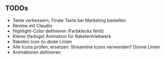 ## TODOs
* Texte verbessern, Finale Texte bei Marketing bestellen
* Review mit Claudio
* Highlight-Color definieren (Farbklecks fehlt)
* Kleine (farbige) Animation für Raketentriebwerk
* Raketen Icon zu dicke Linien
* Alle Icons prüfen, ersetzen. Streamline Icons verwenden? Dünne Linien
* Animationen definieren

